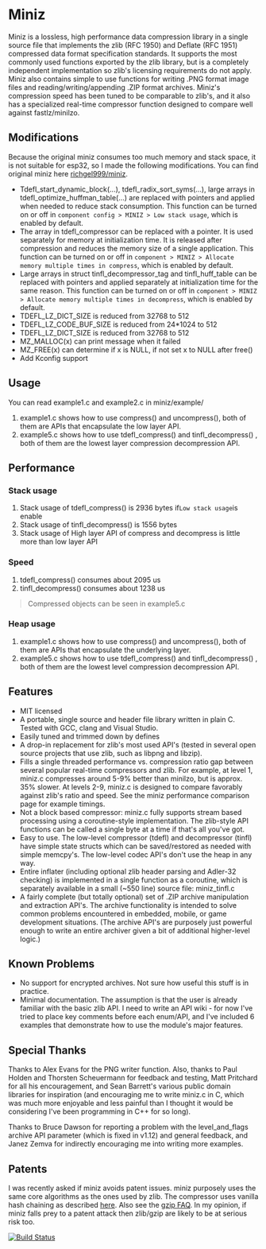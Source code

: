 # Miniz

Miniz is a lossless, high performance data compression library in a single source file that implements the zlib (RFC 1950) and Deflate (RFC 1951) compressed data format specification standards. It supports the most commonly used functions exported by the zlib library, but is a completely independent implementation so zlib's licensing requirements do not apply. Miniz also contains simple to use functions for writing .PNG format image files and reading/writing/appending .ZIP format archives. Miniz's compression speed has been tuned to be comparable to zlib's, and it also has a specialized real-time compressor function designed to compare well against fastlz/minilzo.

## Modifications

Because the original miniz consumes too much memory and stack space, it is not suitable for esp32, so I made the following modifications. You can find original miniz here [richgel999/miniz](https://github.com/richgel999/miniz).

* Tdefl_start_dynamic_block(...), tdefl_radix_sort_syms(...), large arrays in tdefl_optimize_huffman_table(...) are replaced with pointers and applied when needed to reduce stack consumption. This function can be turned on or off in `component config > MINIZ > Low stack usage`, which is enabled by default.
* The array in tdefl_compressor can be replaced with a pointer. It is used separately for memory at initialization time. It is released after compression and reduces the memory size of a single application. This function can be turned on or off in `component > MINIZ > Allocate memory multiple times in compress`, which is enabled by default.
* Large arrays in struct tinfl_decompressor_tag and tinfl_huff_table can be replaced with pointers and applied separately at initialization time for the same reason. This function can be turned on or off in `component > MINIZ > Allocate memory multiple times in decompress`, which is enabled by default.
* TDEFL_LZ_DICT_SIZE is reduced from 32768 to 512
* TDEFL_LZ_CODE_BUF_SIZE is reduced from 24*1024 to 512
* TDEFL_LZ_DICT_SIZE is reduced from 32768 to 512
* MZ_MALLOC(x) can print message when it failed
* MZ_FREE(x) can determine if x is NULL, if not set x to NULL after free()
* Add Kconfig support

## Usage

You can read example1.c and example2.c in miniz/example/

1. example1.c shows how to use compress() and uncompress(), both of them are APIs that encapsulate the low layer API.
1. example5.c shows how to use tdefl_compress() and tinfl_decompress() , both of them are the lowest layer compression decompression API.

## Performance

### Stack usage

1. Stack usage of tdefl_compress() is 2936 bytes if`Low stack usage`is enable
1. Stack usage of tinfl_decompress() is 1556 bytes
1. Stack usage of High layer API of compress and decompress is little more than low layer API

### Speed

1. tdefl_compress() consumes about 2095 us
1. tinfl_decompress() consumes about 1238 us

> Compressed objects can be seen in example5.c

### Heap usage

1. example1.c shows how to use compress() and uncompress(), both of them are APIs that encapsulate the underlying layer.
1. example5.c shows how to use tdefl_compress() and tinfl_decompress() , both of them are the lowest level compression decompression API.

## Features

* MIT licensed
* A portable, single source and header file library written in plain C. Tested with GCC, clang and Visual Studio.
* Easily tuned and trimmed down by defines
* A drop-in replacement for zlib's most used API's (tested in several open source projects that use zlib, such as libpng and libzip).
* Fills a single threaded performance vs. compression ratio gap between several popular real-time compressors and zlib. For example, at level 1, miniz.c compresses around 5-9% better than minilzo, but is approx. 35% slower. At levels 2-9, miniz.c is designed to compare favorably against zlib's ratio and speed. See the miniz performance comparison page for example timings.
* Not a block based compressor: miniz.c fully supports stream based processing using a coroutine-style implementation. The zlib-style API functions can be called a single byte at a time if that's all you've got.
* Easy to use. The low-level compressor (tdefl) and decompressor (tinfl) have simple state structs which can be saved/restored as needed with simple memcpy's. The low-level codec API's don't use the heap in any way.
* Entire inflater (including optional zlib header parsing and Adler-32 checking) is implemented in a single function as a coroutine, which is separately available in a small (~550 line) source file: miniz_tinfl.c
* A fairly complete (but totally optional) set of .ZIP archive manipulation and extraction API's. The archive functionality is intended to solve common problems encountered in embedded, mobile, or game development situations. (The archive API's are purposely just powerful enough to write an entire archiver given a bit of additional higher-level logic.)

## Known Problems

* No support for encrypted archives. Not sure how useful this stuff is in practice.
* Minimal documentation. The assumption is that the user is already familiar with the basic zlib API. I need to write an API wiki - for now I've tried to place key comments before each enum/API, and I've included 6 examples that demonstrate how to use the module's major features.

## Special Thanks

Thanks to Alex Evans for the PNG writer function. Also, thanks to Paul Holden and Thorsten Scheuermann for feedback and testing, Matt Pritchard for all his encouragement, and Sean Barrett's various public domain libraries for inspiration (and encouraging me to write miniz.c in C, which was much more enjoyable and less painful than I thought it would be considering I've been programming in C++ for so long).

Thanks to Bruce Dawson for reporting a problem with the level_and_flags archive API parameter (which is fixed in v1.12) and general feedback, and Janez Zemva for indirectly encouraging me into writing more examples.

## Patents

I was recently asked if miniz avoids patent issues. miniz purposely uses the same core algorithms as the ones used by zlib. The compressor uses vanilla hash chaining as described [here](http://www.gzip.org/zlib/rfc-deflate.html#algorithm). Also see the [gzip FAQ](http://www.gzip.org/#faq11). In my opinion, if miniz falls prey to a patent attack then zlib/gzip are likely to be at serious risk too.

[![Build Status](https://travis-ci.org/uroni/miniz.svg?branch=master)](https://travis-ci.org/uroni/miniz)
